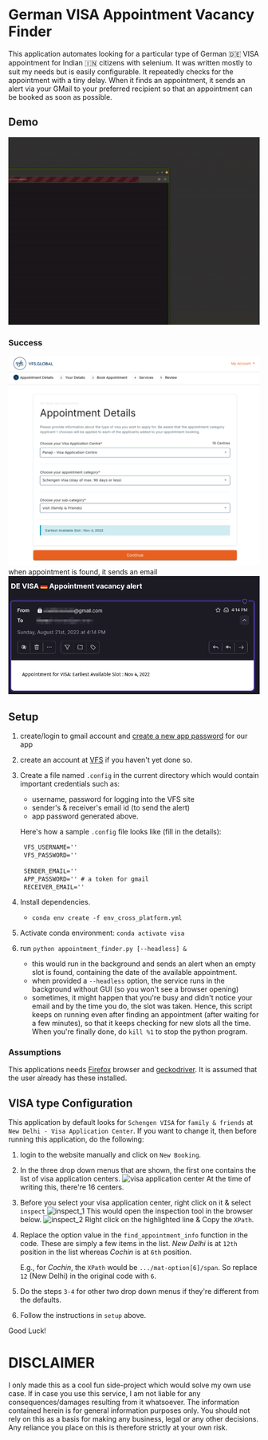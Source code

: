 # German VISA Appointment Vacancy Finder

This application automates looking for a particular type of German 🇩🇪 VISA appointment for Indian 🇮🇳 citizens with selenium. It was written mostly to suit my needs but is easily configurable.
It repeatedly checks for the appointment with a tiny delay. When it finds an appointment, it sends an alert via your GMail to your preferred recipient so that an appointment can be booked as soon as possible.

## Demo
![demo](media/demo.gif)

### Success
![appointment_found](media/appointment_found.png)
when appointment is found, it sends an email
![send_email](media/send_email.png)

## Setup
1. create/login to gmail account and [create a new app password](https://www.lifewire.com/get-a-password-to-access-gmail-by-pop-imap-2-1171882) for our app
2. create an account at [VFS](https://visa.vfsglobal.com/ind/en/deu/register) if you haven't yet done so.
3. Create a file named `.config` in the current directory which would contain important credentials such as:
    - username, password for logging into the VFS site
    - sender's & receiver's email id (to send the alert)
    - app password generated above.

   Here's how a sample `.config` file looks like (fill in the details):
   ```
    VFS_USERNAME=''
    VFS_PASSWORD=''

    SENDER_EMAIL=''
    APP_PASSWORD='' # a token for gmail
    RECEIVER_EMAIL=''
    ```
4. Install dependencies.
    - `conda env create -f env_cross_platform.yml`
5. Activate conda environment: `conda activate visa`
6. run `python appointment_finder.py [--headless] &`
    - this would run in the background and sends an alert when an empty slot is found, containing the date of the available appointment.
    - when provided a `--headless` option, the service runs in the background without GUI (so you won't see a browser opening)
    - sometimes, it might happen that you're busy and didn't notice your email and by the time you do, the slot was taken. 
      Hence, this script keeps on running even after finding an appointment (after waiting for a few minutes), so that it keeps checking for new slots all the time.
      When you're finally done, do `kill %1` to stop the python program.

### Assumptions
This applications needs [Firefox](https://www.mozilla.org/en-US/firefox/new/) browser and [geckodriver](https://www.guru99.com/gecko-marionette-driver-selenium.html). It is assumed that the user already has these installed.

## VISA type Configuration
This application by default looks for `Schengen VISA` for `family & friends` at `New Delhi - Visa Application Center`. If you want to change it, then before running this application, do the following:
1. login to the website manually and click on `New Booking`.
2. In the three drop down menus that are shown, the first one contains the list of visa application centers.
    ![visa application center](media/drop_down_list.png)
    At the time of writing this, there're 16 centers.
3. Before you select your visa application center, right click on it & select `inspect`
    ![inspect_1](media/inspect_1.png)
    This would open the inspection tool in the browser below.
    ![inspect_2](media/inspect_2.png)
    Right click on the highlighted line & Copy the `XPath`.
4. Replace the option value in the `find_appointment_info` function in the code. These are simply a few items in the list. _New Delhi_ is at `12th` position in the list whereas _Cochin_ is at `6th` position.

    E.g., for _Cochin_, the `XPath` would be `.../mat-option[6]/span`. So replace `12` (New Delhi) in the original code with `6`.
5. Do the steps `3-4` for other two drop down menus if they're different from the defaults.
6. Follow the instructions in `setup` above.


Good Luck!


# DISCLAIMER

I only made this as a cool fun side-project which would solve my own use case. If in case you use this service, I am not liable for any consequences/damages resulting from it whatsoever.
The information contained herein is for general information purposes only. You should not rely on this as a basis for making any business, legal or any other decisions.
Any reliance you place on this is therefore strictly at your own risk.

